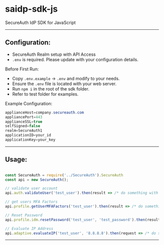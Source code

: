 # saidp-sdk-js

SecureAuth IdP SDK for JavaScript

---
## Configuration:

* SecureAuth Realm setup with API Access
* `.env` is required. Please update with your configuration details.

Before First Run:
- Copy `.env.example` -> `.env` and modify to your needs.
- Ensure the `.env` file is located with your web server.
- Run `npm i` in the root of the sdk folder.
- Refer to test folder for examples.

Example Configuration:
```Java
applianceHost=company.secureauth.com
appliancePort=443
applianceSSL=true
selfSigned=false
realm=SecureAuth1
applicationID=your_id
applicationKey=your_key
```

---
## Usage:

```JavaScript

const SecureAuth = require('../SecureAuth').SecureAuth
const api = new SecureAuth();

// validate user account
api.auth.validateUser('test_user').then(result => /* do something with result */ );

// get users MFA Factors
api.profile.getUserMFAFactors('test_user').then(result => /* do something with result */ );

// Reset Password
api.profile.idm.resetPassword('test_user', 'test_password').then(result => /* do something with result */ );

// Evaluate IP Address
api.adaptive.evaluateIP('test_user', '8.8.8.8').then(request => /* do something with result */ );

```
---